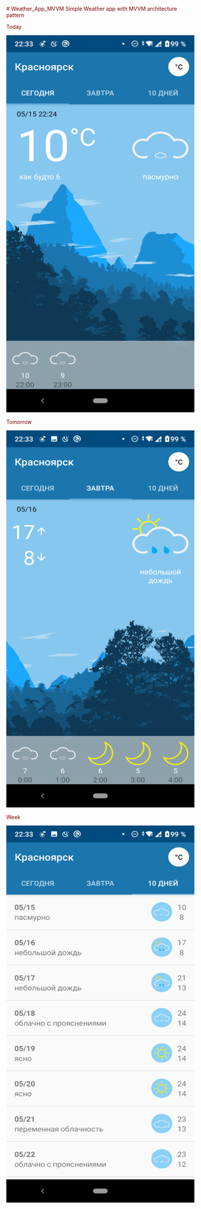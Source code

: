 <html>

<body text="maroon">  
<p># Weather_App_MVVM
Simple Weather app with MVVM architecture pattern</p>
<p>Today</p>
<img src="https://github.com/kirmartuk/Weather_App_MVVM/blob/master/Screenshot_20200515-223327.png" width="500" height="1000"/>
<p>Tomorrow</p>
<img src="https://github.com/kirmartuk/Weather_App_MVVM/blob/master/Screenshot_20200515-223332.png" width="500" height="1000"/>
<p>Week</p>
<img src="https://github.com/kirmartuk/Weather_App_MVVM/blob/master/Screenshot_20200515-223336.png" width="500" height="1000"/>
 </body>
   
 
</html>
